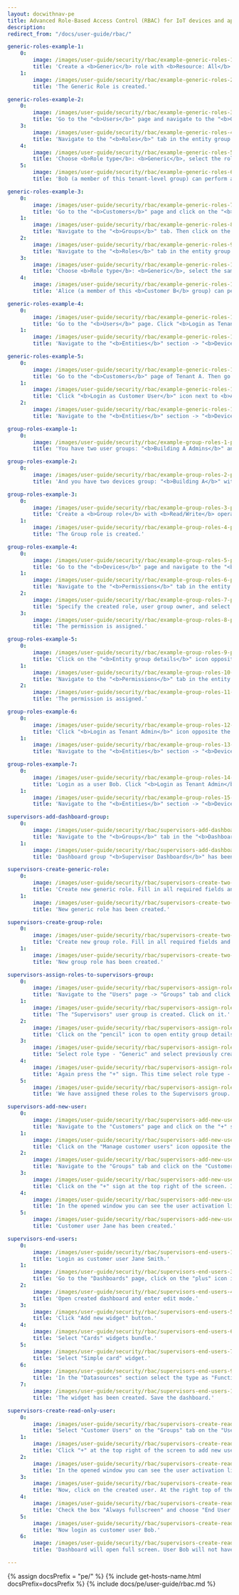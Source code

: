 ```yaml
---
layout: docwithnav-pe
title: Advanced Role-Based Access Control (RBAC) for IoT devices and applications
description:
redirect_from: "/docs/user-guide/rbac/"

generic-roles-example-1:
    0:
        image: /images/user-guide/security/rbac/example-generic-roles-1-pe.png
        title: 'Create a <b>Generic</b> role with <b>Resource: All</b> and <b>Operation: All</b>.'
    1:
        image: /images/user-guide/security/rbac/example-generic-roles-2-pe.png
        title: 'The Generic Role is created.'

generic-roles-example-2:
    0:
        image: /images/user-guide/security/rbac/example-generic-roles-3-pe.png
        title: 'Go to the "<b>Users</b>" page and navigate to the "<b>Groups</b>" tab. Then click on the "<b>Entity group details</b>" icon opposite the "<b>Device Admins</b>" user group of Tenant A.'
    3:
        image: /images/user-guide/security/rbac/example-generic-roles-4-pe.png
        title: 'Navigate to the "<b>Roles</b>" tab in the entity group details and click on the "<b>plus</b>" icon.'
    4:
        image: /images/user-guide/security/rbac/example-generic-roles-5-pe.png
        title: 'Choose <b>Role type</b>: <b>Generic</b>, select the role you created, and click "<b>Add</b>".'
    5:
        image: /images/user-guide/security/rbac/example-generic-roles-6-pe.png
        title: 'Bob (a member of this tenant-level group) can perform any operation on any entity that belongs to <b>Tenant A</b>, including entities under <b>Customer A</b>, <b>Customer B</b>, and their sub-customers.'

generic-roles-example-3:
    0:
        image: /images/user-guide/security/rbac/example-generic-roles-7-pe.png
        title: 'Go to the "<b>Customers</b>" page and click on the "<b>Manage customer users</b>" icon opposite the Customer B;'
    1:
        image: /images/user-guide/security/rbac/example-generic-roles-8-pe.png
        title: 'Navigate to the "<b>Groups</b>" tab. Then click on the "<b>Entity group details</b>" icon opposite the "<b>Device Admins</b>" user group;'
    2:
        image: /images/user-guide/security/rbac/example-generic-roles-9-pe.png
        title: 'Navigate to the "<b>Roles</b>" tab in the entity group details and click on the "<b>plus</b>" icon;'
    3:
        image: /images/user-guide/security/rbac/example-generic-roles-10-pe.png
        title: 'Choose <b>Role type</b>: <b>Generic</b>, select the same role, and click "<b>Add</b>".'
    4:
        image: /images/user-guide/security/rbac/example-generic-roles-11-pe.png
        title: 'Alice (a member of this <b>Customer B</b> group) can perform any operation on entities that belong <b>only to Customer B</b> and its sub-customers.'

generic-roles-example-4:
    0:
        image: /images/user-guide/security/rbac/example-generic-roles-12-pe.png
        title: 'Go to the "<b>Users</b>" page. Click "<b>Login as Tenant Admin</b>" icon next to Bob&#39;s account in the "<b>Device Admins</b>" group of Tenant A.'
    1:
        image: /images/user-guide/security/rbac/example-generic-roles-13-pe.png
        title: 'Navigate to the "<b>Entities</b>" section -> "<b>Devices</b>" page. You should see two devices available to Bob: <b>Device A1</b> and <b>Device B1</b>.'

generic-roles-example-5:
    0:
        image: /images/user-guide/security/rbac/example-generic-roles-14-pe.png
        title: 'Go to the "<b>Сustomers</b>" page of Tenant A. Then go to the "<b>Manage customer users</b>" page of Customer B.'
    1:
        image: /images/user-guide/security/rbac/example-generic-roles-15-pe.png
        title: 'Click "<b>Login as Customer User</b>" icon next to <b>Alice</b> account.'
    2:
        image: /images/user-guide/security/rbac/example-generic-roles-16-pe.png
        title: 'Navigate to the "<b>Entities</b>" section -> "<b>Devices</b>" page. User Alice has access to only one device "<b>Device B1</b>".'

group-roles-example-1:
    0:
        image: /images/user-guide/security/rbac/example-group-roles-1-pe.png
        title: 'You have two user groups: "<b>Building A Admins</b>" and "<b>Building B Admins</b>".'

group-roles-example-2:
    0:
        image: /images/user-guide/security/rbac/example-group-roles-2-pe.png
        title: 'And you have two devices group: "<b>Building A</b>" with <b>Device A1</b> inside and "<b>Building B</b>" with <b>Device B1</b> inside.'

group-roles-example-3:
    0:
        image: /images/user-guide/security/rbac/example-group-roles-3-pe.png
        title: 'Create a <b>Group role</b> with <b>Read/Write</b> operations.'
    1:
        image: /images/user-guide/security/rbac/example-group-roles-4-pe.png
        title: 'The Group role is created.'

group-roles-example-4:
    0:
        image: /images/user-guide/security/rbac/example-group-roles-5-pe.png
        title: 'Go to the "<b>Devices</b>" page and navigate to the "<b>Groups</b>" tab. Then click on the "<b>Entity group details</b>" icon opposite the devices group to which you want to add the group role.'
    1:
        image: /images/user-guide/security/rbac/example-group-roles-6-pe.png
        title: 'Navigate to the "<b>Permissions</b>" tab in the entity group details and click on the "<b>plus</b>" icon.'
    2:
        image: /images/user-guide/security/rbac/example-group-roles-7-pe.png
        title: 'Specify the created role, user group owner, and select the user group to which you are granting access to the device group "<b>Building A</b>". Click "<b>Add</b>".'
    3:
        image: /images/user-guide/security/rbac/example-group-roles-8-pe.png
        title: 'The permission is assigned.'

group-roles-example-5:
    0:
        image: /images/user-guide/security/rbac/example-group-roles-9-pe.png
        title: 'Click on the "<b>Entity group details</b>" icon opposite the "<b>Building B</b>" devices group to which you want to add the role.'
    1:
        image: /images/user-guide/security/rbac/example-group-roles-10-pe.png
        title: 'Navigate to the "<b>Permissions</b>" tab in the entity group details and click on the "plus" icon. Specify the created role, user group owner, and select the user group to which you are granting access to the device group "<b>Building B</b>". Click "Add".'
    2:
        image: /images/user-guide/security/rbac/example-group-roles-11-pe.png
        title: 'The permission is assigned.'

group-roles-example-6:
    0:
        image: /images/user-guide/security/rbac/example-group-roles-12-pe.png
        title: 'Click "<b>Login as Tenant Admin</b>" icon opposite the user <b>Alice</b> account.'
    1:
        image: /images/user-guide/security/rbac/example-group-roles-13-pe.png
        title: 'Navigate to the "<b>Entities</b>" section -> "<b>Devices</b>" page. You will only see the device group "<b>Building A</b>" with <b>Device A1</b> inside.'

group-roles-example-7:
    0:
        image: /images/user-guide/security/rbac/example-group-roles-14-pe.png
        title: 'Login as a user Bob. Click "<b>Login as Tenant Admin</b>" icon opposite the user <b>Bob</b> account.'
    1:
        image: /images/user-guide/security/rbac/example-group-roles-15-pe.png
        title: 'Navigate to the "<b>Entities</b>" section -> "<b>Devices</b>" page. You will only see the device group "<b>Building B</b>" with <b>Device B1</b> inside.'

supervisors-add-dashboard-group:
    0:
        image: /images/user-guide/security/rbac/supervisors-add-dashboard-group-1-pe.png
        title: 'Navigate to the "<b>Groups</b>" tab in the "<b>Dashboards</b>" page and click "<b>plus</b>" icon to create new dashboard group. Input the name of your dashboard group. In our case it&#39;s "<b>Supervisor Dashboards</b>". Click on the "<b>Add</b>" button.'
    1:
        image: /images/user-guide/security/rbac/supervisors-add-dashboard-group-2-pe.png
        title: 'Dashboard group "<b>Supervisor Dashboards</b>" has been created.'

supervisors-create-generic-role:
    0:
        image: /images/user-guide/security/rbac/supervisors-create-two-roles-1-pe.png
        title: 'Create new generic role. Fill in all required fields and click "<b>Add</b>".'
    1:
        image: /images/user-guide/security/rbac/supervisors-create-two-roles-2-pe.png
        title: 'New generic role has been created.'

supervisors-create-group-role:
    0:
        image: /images/user-guide/security/rbac/supervisors-create-two-roles-3-pe.png
        title: 'Create new group role. Fill in all required fields and click "<b>Add</b>".'
    1:
        image: /images/user-guide/security/rbac/supervisors-create-two-roles-4-pe.png
        title: 'New group role has been created.'

supervisors-assign-roles-to-supervisors-group:
    0:
        image: /images/user-guide/security/rbac/supervisors-assign-roles-to-supervisors-group-1-pe.png
        title: 'Navigate to the "Users" page -> "Groups" tab and click on the plus sign (Add entity group) at the top right of the screen. Input the name - "Supervisors", then click on the Add" button.'
    1:
        image: /images/user-guide/security/rbac/supervisors-assign-roles-to-supervisors-group-2-pe.png
        title: 'The "Supervisors" user group is created. Click on it.'
    2:
        image: /images/user-guide/security/rbac/supervisors-assign-roles-to-supervisors-group-3-pe.png
        title: 'Click on the "pencil" icon to open entity group details. Navigate to the "Roles" tab and click on the "plus" icon at the right top of the opened menu.'
    3:
        image: /images/user-guide/security/rbac/supervisors-assign-roles-to-supervisors-group-4-pe.png
        title: 'Select role type - "Generic" and select previously created role - "All Entities Read-only". Then, click "Add".'
    4:
        image: /images/user-guide/security/rbac/supervisors-assign-roles-to-supervisors-group-5-pe.png
        title: 'Again press the "+" sign. This time select role type - "Group" and select role - "Entity Group Administrator". For a group owner select "Tenant", for a entity type select "Dashboard", and select entity group - "Supervisor Dashboard". Click "Add".'
    5:
        image: /images/user-guide/security/rbac/supervisors-assign-roles-to-supervisors-group-6-pe.png
        title: 'We have assigned these roles to the Supervisors group.'

supervisors-add-new-user:
    0:
        image: /images/user-guide/security/rbac/supervisors-add-new-user-1-pe.png
        title: 'Navigate to the "Customers" page and click on the "+" sign (Add customer) at the top right of the screen. Input the title "Building A" and click "Add".'
    1:
        image: /images/user-guide/security/rbac/supervisors-add-new-user-3-pe.png
        title: 'Click on the "Manage customer users" icon opposite the "Building A" customer.'
    2:
        image: /images/user-guide/security/rbac/supervisors-add-new-user-4-pe.png
        title: 'Navigate to the "Groups" tab and click on the "Customer Administrators" user group.'
    3:
        image: /images/user-guide/security/rbac/supervisors-add-new-user-5-pe.png
        title: 'Click on the "+" sign at the top right of the screen. Input email address, for instance, we can use janesmith@thingsboard.io, and click "Add".'
    4:
        image: /images/user-guide/security/rbac/supervisors-add-new-user-6-pe.png
        title: 'In the opened window you can see the user activation link, click "OK".'
    5:
        image: /images/user-guide/security/rbac/supervisors-add-new-user-7-pe.png
        title: 'Customer user Jane has been created.'

supervisors-end-users:
    0:
        image: /images/user-guide/security/rbac/supervisors-end-users-1-pe.png
        title: 'Login as customer user Jane Smith.'
    1:
        image: /images/user-guide/security/rbac/supervisors-end-users-3-pe.png
        title: 'Go to the "Dashboards" page, click on the "plus" icon in the top right corner. Select "Create new dashboard". Input dashboard name (for example, "End User Dashboard"). Click "Add" to create the dashboard.'
    2:
        image: /images/user-guide/security/rbac/supervisors-end-users-4-pe.png
        title: 'Open created dashboard and enter edit mode.'
    3:
        image: /images/user-guide/security/rbac/supervisors-end-users-5-pe.png
        title: 'Click "Add new widget" button.'
    4:
        image: /images/user-guide/security/rbac/supervisors-end-users-6-pe.png
        title: 'Select "Cards" widgets bundle.'
    5:
        image: /images/user-guide/security/rbac/supervisors-end-users-7-pe.png
        title: 'Select "Simple card" widget.'
    6:
        image: /images/user-guide/security/rbac/supervisors-end-users-9-pe.png
        title: 'In the "Datasources" section select the type as "Function" and the key as "Random". Click "Add".'
    7:
        image: /images/user-guide/security/rbac/supervisors-end-users-10-pe.png
        title: 'The widget has been created. Save the dashboard.'

supervisors-create-read-only-user:
    0:
        image: /images/user-guide/security/rbac/supervisors-create-read-only-user-1-pe.png
        title: 'Select "Customer Users" on the "Groups" tab on the "Users" page of the user Jane.'
    1:
        image: /images/user-guide/security/rbac/supervisors-create-read-only-user-2-pe.png
        title: 'Click "+" at the top right of the screen to add new user. Input email address, for example, we will use bob@thingsboard.io, then click "Add".'
    2:
        image: /images/user-guide/security/rbac/supervisors-create-read-only-user-3-pe.png
        title: 'In the opened window you can see the user activation link, click "OK".'
    3:
        image: /images/user-guide/security/rbac/supervisors-create-read-only-user-5-pe.png
        title: 'Now, click on the created user. At the right top of the screen you shall see the "pen" icon. Click on it to enter edit mode.'
    4:
        image: /images/user-guide/security/rbac/supervisors-create-read-only-user-6-pe.png
        title: 'Check the box "Always fullscreen" and choose "End User Dashboard" in the "Default dashboard" line. Then save changes.'
    5:
        image: /images/user-guide/security/rbac/supervisors-create-read-only-user-7-pe.png
        title: 'Now login as customer user Bob.'
    6:
        image: /images/user-guide/security/rbac/supervisors-create-read-only-user-8-pe.png
        title: 'Dashboard will open full screen. User Bob will not have access to the administration panel to the left. Bob is not allowed to perform any server-side API calls, only browsing the data.'

---
```


{% assign docsPrefix = "pe/" %}
{% include get-hosts-name.html docsPrefix=docsPrefix %}
{% include docs/pe/user-guide/rbac.md %}